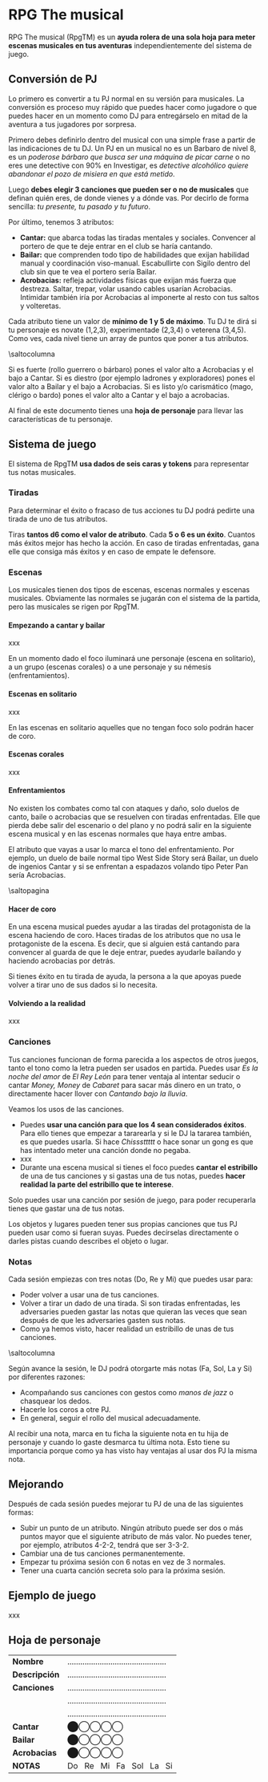 # RPG The musical 

RPG The musical (RpgTM) es un **ayuda rolera de una sola hoja para meter escenas musicales en tus aventuras** independientemente del sistema de juego.

## Conversión de PJ

Lo primero es convertir a tu PJ normal en su versión para musicales. La conversión es proceso muy rápido que puedes hacer como jugadore o que puedes hacer en un momento como DJ para entregárselo en mitad de la aventura a tus jugadores por sorpresa.

Primero debes definirlo dentro del musical con una simple frase a partir de las indicaciones de tu DJ. Un PJ en un musical no es un Barbaro de nivel 8, es un _poderose bárbaro que busca ser una máquina de picar carne_ o no eres une detective con 90% en Investigar, es _detective alcohólico quiere abandonar el pozo de misiera en que está metido_.

Luego **debes elegir 3 canciones que pueden ser o no de musicales** que definan quién eres, de donde vienes y a dónde vas. Por decirlo de forma sencilla: _tu presente, tu pasado y tu futuro_.

Por último, tenemos 3 atributos:

* **Cantar:** que abarca todas las tiradas mentales y sociales. Convencer al portero de que te deje entrar en el club se haría cantando.
* **Bailar:** que comprenden todo tipo de habilidades que exijan habilidad manual y coordinación viso-manual. Escabullirte con Sigilo dentro del club sin que te vea el portero sería Bailar.
* **Acrobacias:** refleja actividades físicas que exijan más fuerza que destreza. Saltar, trepar, volar usando cables usarían Acrobacias. Intimidar también iría por Acrobacias al imponerte al resto con tus saltos y volteretas.

Cada atributo tiene un valor de **mínimo de 1 y 5 de máximo**. Tu DJ te dirá si tu personaje es novate (1,2,3), experimentade (2,3,4) o veterena (3,4,5). Como ves, cada nivel tiene un array de puntos que poner a tus atributos.

\saltocolumna

Si es fuerte (rollo guerrero o bárbaro) pones el valor alto a Acrobacias y el bajo a Cantar. Si es diestro (por ejemplo ladrones y exploradores) pones el valor alto a Bailar y el bajo a Acrobacias. Si es listo y/o carismático (mago, clérigo o bardo) pones el valor alto a Cantar y el bajo a acrobacias.

 Al final de este documento tienes una **hoja de personaje** para llevar las características de tu personaje.

## Sistema de juego

El sistema de RpgTM **usa dados de seis caras y tokens** para representar tus notas musicales.

### Tiradas

Para determinar el éxito o fracaso de tus acciones tu DJ podrá pedirte una tirada de uno de tus atributos. 

Tiras **tantos d6 como el valor de atributo**. Cada **5 o 6 es un éxito**. Cuantos más éxitos mejor has hecho la acción. En caso de tiradas enfrentadas, gana elle que consiga más éxitos y en caso de empate le defensore.

### Escenas
Los musicales tienen dos tipos de escenas, escenas normales y escenas musicales. Obviamente las normales se jugarán con el sistema de la partida, pero las musicales se rigen por RpgTM.

#### Empezando a cantar y bailar

xxx

En un momento dado el foco iluminará une personaje (escena en solitario), a un grupo (escenas corales) o a une personaje y su némesis (enfrentamientos).

#### Escenas en solitario

xxx

En las escenas en solitario aquelles que no tengan foco solo podrán hacer de coro.

#### Escenas corales

xxx

#### Enfrentamientos

No existen los combates como tal con ataques y daño, solo duelos de canto, baile o acrobacias que se resuelven con tiradas enfrentadas. Elle que pierda debe salir del escenario o del plano y no podrá salir en la siguiente escena musical y en las escenas normales que haya entre ambas.

El atributo que vayas a usar lo marca el tono del enfrentamiento. Por ejemplo, un duelo de baile normal tipo West Side Story será Bailar, un duelo de ingenios Cantar y si se enfrentan a espadazos volando tipo Peter Pan sería Acrobacias.

\saltopagina

#### Hacer de coro

En una escena musical puedes ayudar a las tiradas del protagonista de la escena haciendo de coro. Haces tiradas de los atributos que no usa le protagoniste de la escena. Es decir, que si alguien está cantando para convencer al guarda de que le deje entrar, puedes ayudarle bailando y haciendo acrobacias por detrás.

Si tienes éxito en tu tirada de ayuda, la persona a la que apoyas puede volver a tirar uno de sus dados si lo necesita.

#### Volviendo a la realidad

xxx

### Canciones

Tus canciones funcionan de forma parecida a los aspectos de otros juegos, tanto el tono como la letra pueden ser usados en partida. Puedes usar _Es la noche del amor_ de _El Rey León_ para tener ventaja al intentar seducir o cantar _Money, Money_ de _Cabaret_ para sacar más dinero en un trato, o directamente hacer llover con _Cantando bajo la lluvia_.

Veamos los usos de las canciones. 

* Puedes **usar una canción para que los 4 sean considerados éxitos**. Para ello tienes que empezar a tararearla y si le DJ la tararea también, es que puedes usarla. Si hace _Chisssttttt_ o hace sonar un gong es que has intentado meter una canción donde no pegaba.
* xxx
* Durante una escena musical si tienes el foco puedes **cantar el estribillo** de una de tus canciones y si gastas una de tus notas, puedes **hacer realidad la parte del estribillo que te interese**. 

Solo puedes usar una canción por sesión de juego, para poder recuperarla tienes que gastar una de tus notas.

Los objetos y lugares pueden tener sus propias canciones que tus PJ pueden usar como si fueran suyas. Puedes decírselas directamente o darles pistas cuando describes el objeto o lugar.

### Notas

Cada sesión empiezas con tres notas (Do, Re y Mi) que puedes usar para:

* Poder volver a usar una de tus canciones.
* Volver a tirar un dado de una tirada. Si son tiradas enfrentadas, les adversaries pueden gastar las notas que quieran las veces que sean después de que les adversaries gasten sus notas.  
* Como ya hemos visto, hacer realidad un estribillo de unas de tus canciones.

\saltocolumna

Según avance la sesión, le DJ podrá otorgarte más notas (Fa, Sol, La y Si) por diferentes razones:

* Acompañando sus canciones con gestos como _manos de jazz_ o chasquear los dedos.
* Hacerle los coros a otre PJ.
* En general, seguir el rollo del musical adecuadamente.

Al recibir una nota, marca en tu ficha la siguiente nota en tu hija de personaje y cuando lo gaste desmarca tu última nota. Esto tiene su importancia porque como ya has visto hay ventajas al usar dos PJ la misma nota.

## Mejorando

Después de cada sesión puedes mejorar tu PJ de una de las siguientes formas:

* Subir un punto de un atributo. Ningún atributo puede ser dos o más puntos mayor que el siguiente atributo de más valor. No puedes tener, por ejemplo, atributos 4-2-2, tendrá que ser 3-3-2.
* Cambiar una de tus canciones permanentemente.
* Empezar tu próxima sesión con 6 notas en vez de 3 normales.
* Tener una cuarta canción secreta solo para la próxima sesión.

## Ejemplo de juego

xxx

## Hoja de personaje

|||
|---|---|
|**Nombre**|..............................................|
|**Descripción**|..............................................|
|**Canciones**|..............................................|
| |..............................................|
| |..............................................|
|**Cantar**|⬤◯◯◯◯|
|**Bailar**|⬤◯◯◯◯|
|**Acrobacias**|⬤◯◯◯◯|
|**NOTAS**|Do &nbsp; Re &nbsp; Mi &nbsp; Fa &nbsp; Sol &nbsp; La &nbsp; Si|
